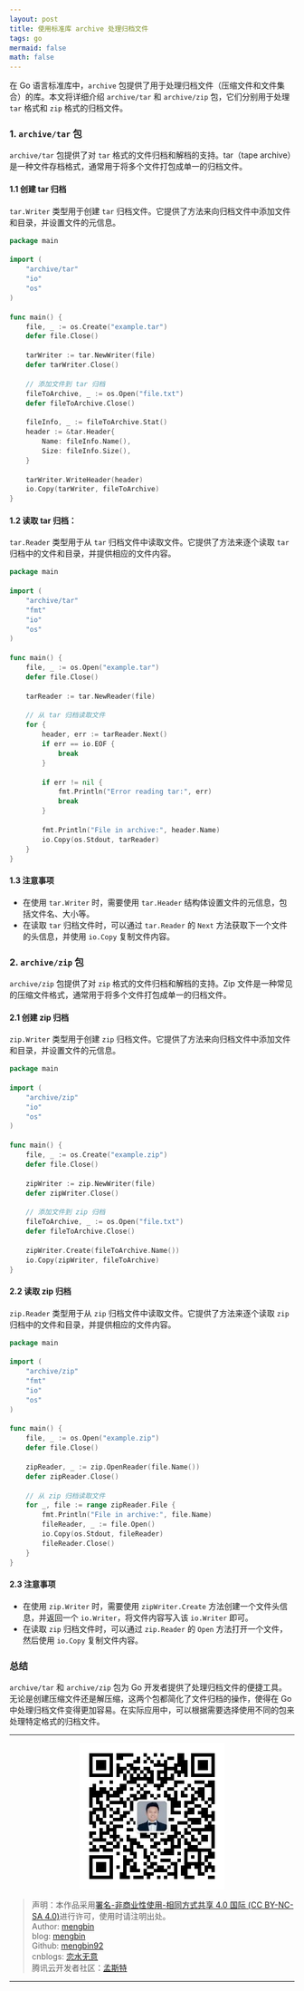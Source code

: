 ```yaml
---
layout: post
title: 使用标准库 archive 处理归档文件 
tags: go 
mermaid: false
math: false
---  
```


在 Go 语言标准库中，`archive` 包提供了用于处理归档文件（压缩文件和文件集合）的库。本文将详细介绍 `archive/tar` 和 `archive/zip` 包，它们分别用于处理 `tar` 格式和 `zip` 格式的归档文件。  

### 1. `archive/tar` 包

`archive/tar` 包提供了对 `tar` 格式的文件归档和解档的支持。tar（tape archive）是一种文件存档格式，通常用于将多个文件打包成单一的归档文件。

#### 1.1 创建 tar 归档

`tar.Writer` 类型用于创建 `tar` 归档文件。它提供了方法来向归档文件中添加文件和目录，并设置文件的元信息。

```go
package main

import (
	"archive/tar"
	"io"
	"os"
)

func main() {
	file, _ := os.Create("example.tar")
	defer file.Close()

	tarWriter := tar.NewWriter(file)
	defer tarWriter.Close()

	// 添加文件到 tar 归档
	fileToArchive, _ := os.Open("file.txt")
	defer fileToArchive.Close()

	fileInfo, _ := fileToArchive.Stat()
	header := &tar.Header{
		Name: fileInfo.Name(),
		Size: fileInfo.Size(),
	}

	tarWriter.WriteHeader(header)
	io.Copy(tarWriter, fileToArchive)
}
```

#### 1.2 读取 tar 归档：

`tar.Reader` 类型用于从 `tar` 归档文件中读取文件。它提供了方法来逐个读取 `tar` 归档中的文件和目录，并提供相应的文件内容。

```go
package main

import (
	"archive/tar"
	"fmt"
	"io"
	"os"
)

func main() {
	file, _ := os.Open("example.tar")
	defer file.Close()

	tarReader := tar.NewReader(file)

	// 从 tar 归档读取文件
	for {
		header, err := tarReader.Next()
		if err == io.EOF {
			break
		}

		if err != nil {
			fmt.Println("Error reading tar:", err)
			break
		}

		fmt.Println("File in archive:", header.Name)
		io.Copy(os.Stdout, tarReader)
	}
}
```

#### 1.3 注意事项

- 在使用 `tar.Writer` 时，需要使用 `tar.Header` 结构体设置文件的元信息，包括文件名、大小等。
- 在读取 `tar` 归档文件时，可以通过 `tar.Reader` 的 `Next` 方法获取下一个文件的头信息，并使用 `io.Copy` 复制文件内容。

### 2. `archive/zip` 包

`archive/zip` 包提供了对 `zip` 格式的文件归档和解档的支持。Zip 文件是一种常见的压缩文件格式，通常用于将多个文件打包成单一的归档文件。

#### 2.1 创建 zip 归档

`zip.Writer` 类型用于创建 `zip` 归档文件。它提供了方法来向归档文件中添加文件和目录，并设置文件的元信息。

```go
package main

import (
	"archive/zip"
	"io"
	"os"
)

func main() {
	file, _ := os.Create("example.zip")
	defer file.Close()

	zipWriter := zip.NewWriter(file)
	defer zipWriter.Close()

	// 添加文件到 zip 归档
	fileToArchive, _ := os.Open("file.txt")
	defer fileToArchive.Close()

	zipWriter.Create(fileToArchive.Name())
	io.Copy(zipWriter, fileToArchive)
}
```

#### 2.2 读取 zip 归档

`zip.Reader` 类型用于从 `zip` 归档文件中读取文件。它提供了方法来逐个读取 `zip` 归档中的文件和目录，并提供相应的文件内容。

```go
package main

import (
	"archive/zip"
	"fmt"
	"io"
	"os"
)

func main() {
	file, _ := os.Open("example.zip")
	defer file.Close()

	zipReader, _ := zip.OpenReader(file.Name())
	defer zipReader.Close()

	// 从 zip 归档读取文件
	for _, file := range zipReader.File {
		fmt.Println("File in archive:", file.Name)
		fileReader, _ := file.Open()
		io.Copy(os.Stdout, fileReader)
		fileReader.Close()
	}
}
```

#### 2.3 注意事项

- 在使用 `zip.Writer` 时，需要使用 `zipWriter.Create` 方法创建一个文件头信息，并返回一个 `io.Writer`，将文件内容写入该 `io.Writer` 即可。
- 在读取 `zip` 归档文件时，可以通过 `zip.Reader` 的 `Open` 方法打开一个文件，然后使用 `io.Copy` 复制文件内容。

### 总结

`archive/tar` 和 `archive/zip` 包为 Go 开发者提供了处理归档文件的便捷工具。无论是创建压缩文件还是解压缩，这两个包都简化了文件归档的操作，使得在 Go 中处理归档文件变得更加容易。在实际应用中，可以根据需要选择使用不同的包来处理特定格式的归档文件。  

---

<div align="center">
  <img src="../img/qrcode_wechat.jpg" alt="孟斯特">
</div>

> 声明：本作品采用[署名-非商业性使用-相同方式共享 4.0 国际 (CC BY-NC-SA 4.0)](https://creativecommons.org/licenses/by-nc-sa/4.0/deed.zh)进行许可，使用时请注明出处。  
> Author: [mengbin](mengbin1992@outlook.com)  
> blog: [mengbin](https://mengbin.top)  
> Github: [mengbin92](https://mengbin92.github.io/)  
> cnblogs: [恋水无意](https://www.cnblogs.com/lianshuiwuyi/)  
> 腾讯云开发者社区：[孟斯特](https://cloud.tencent.com/developer/user/6649301)  

---
